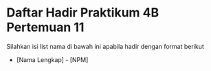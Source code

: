# Daftar Hadir Praktikum 4B Pertemuan 11
Silahkan isi list nama di bawah ini apabila hadir dengan format berikut

- [Nama Lengkap] - [NPM]
